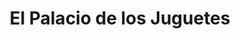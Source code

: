 ---
title: "El Palacio de los Juguetes"
url: /jinotega/el-palacio-de-los-juguetes/
shop: Allgemein
---